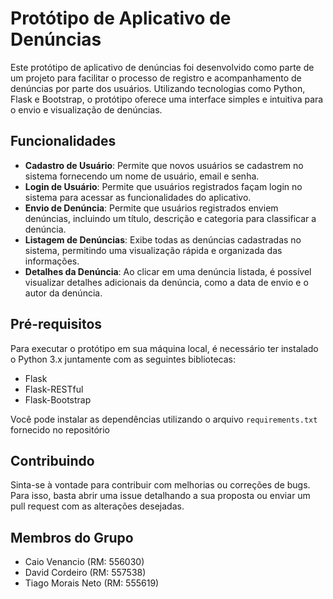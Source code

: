 # Protótipo de Aplicativo de Denúncias

Este protótipo de aplicativo de denúncias foi desenvolvido como parte de um projeto para facilitar o processo de registro e acompanhamento de denúncias por parte dos usuários. Utilizando tecnologias como Python, Flask e Bootstrap, o protótipo oferece uma interface simples e intuitiva para o envio e visualização de denúncias.

## Funcionalidades

- **Cadastro de Usuário**: Permite que novos usuários se cadastrem no sistema fornecendo um nome de usuário, email e senha.
- **Login de Usuário**: Permite que usuários registrados façam login no sistema para acessar as funcionalidades do aplicativo.
- **Envio de Denúncia**: Permite que usuários registrados enviem denúncias, incluindo um título, descrição e categoria para classificar a denúncia.
- **Listagem de Denúncias**: Exibe todas as denúncias cadastradas no sistema, permitindo uma visualização rápida e organizada das informações.
- **Detalhes da Denúncia**: Ao clicar em uma denúncia listada, é possível visualizar detalhes adicionais da denúncia, como a data de envio e o autor da denúncia.

## Pré-requisitos

Para executar o protótipo em sua máquina local, é necessário ter instalado o Python 3.x juntamente com as seguintes bibliotecas:

- Flask
- Flask-RESTful
- Flask-Bootstrap

Você pode instalar as dependências utilizando o arquivo `requirements.txt` fornecido no repositório

## Contribuindo

Sinta-se à vontade para contribuir com melhorias ou correções de bugs. Para isso, basta abrir uma issue detalhando a sua proposta ou enviar um pull request com as alterações desejadas.

## Membros do Grupo

- Caio Venancio (RM: 556030)
- David Cordeiro (RM: 557538)
- Tiago Morais Neto (RM: 555619)



